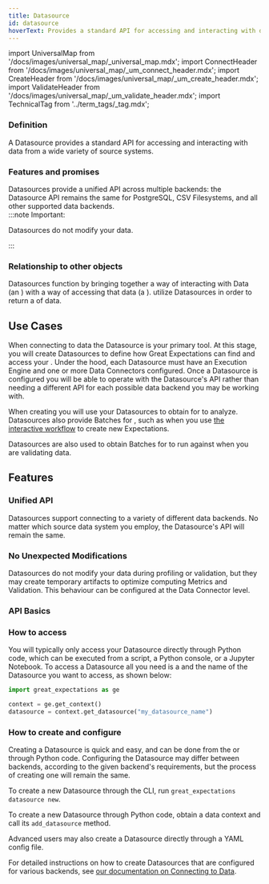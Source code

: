 ```yaml
---
title: Datasource
id: datasource
hoverText: Provides a standard API for accessing and interacting with data from a wide variety of source systems.
---
```


import UniversalMap from '/docs/images/universal_map/_universal_map.mdx';
import ConnectHeader from '/docs/images/universal_map/_um_connect_header.mdx';
import CreateHeader from '/docs/images/universal_map/_um_create_header.mdx';
import ValidateHeader from '/docs/images/universal_map/_um_validate_header.mdx';
import TechnicalTag from '../term_tags/_tag.mdx';

<UniversalMap setup='inactive' connect='active' create='active' validate='active'/>

### Definition

A Datasource provides a standard API for accessing and interacting with data from a wide variety of source systems.

### Features and promises

Datasources provide a unified API across multiple backends: the Datasource API remains the same for PostgreSQL, CSV Filesystems, and all other supported data backends.  
:::note Important: 

Datasources do not modify your data.

:::

### Relationship to other objects

Datasources function by bringing together a way of interacting with Data (an <TechnicalTag relative="../" tag="execution_engine" text="Execution Engine" />) with a way of accessing that data (a <TechnicalTag relative="../" tag="data_connector" text="Data Connector." />).  <TechnicalTag relative="../" tag="batch_request" text="Batch Requests" /> utilize Datasources in order to return a <TechnicalTag relative="../" tag="batch" text="Batch" /> of data.

## Use Cases

<ConnectHeader/>

When connecting to data the Datasource is your primary tool.  At this stage, you will create Datasources to define how Great Expectations can find and access your <TechnicalTag relative="../" tag="data_asset" text="Data Assets" />.  Under the hood, each Datasource must have an Execution Engine and one or more Data Connectors configured.  Once a Datasource is configured you will be able to operate with the Datasource's API rather than needing a different API for each possible data backend you may be working with.

<CreateHeader/>

When creating <TechnicalTag relative="../" tag="expectation" text="Expectations" /> you will use your Datasources to obtain <TechnicalTag relative="../" tag="batch" text="Batches" /> for <TechnicalTag relative="../" tag="profiler" text="Profilers" /> to analyze.  Datasources also provide Batches for  <TechnicalTag relative="../" tag="expectation_suite" text="Expectation Suites" />, such as when you use [the interactive workflow](../guides/expectations/how_to_create_and_edit_expectations_with_instant_feedback_from_a_sample_batch_of_data.md) to create new Expectations.

<ValidateHeader/>

Datasources are also used to obtain Batches for <TechnicalTag relative="../" tag="validator" text="Validators" /> to run against when you are validating data.

## Features

### Unified API

Datasources support connecting to a variety of different data backends.  No matter which source data system you employ, the Datasource's API will remain the same.

### No Unexpected Modifications

Datasources do not modify your data during profiling or validation, but they may create temporary artifacts to optimize computing Metrics and Validation.  This behaviour can be configured at the Data Connector level.

### API Basics

### How to access

You will typically only access your Datasource directly through Python code, which can be executed from a script, a Python console, or a Jupyter Notebook.  To access a Datasource all you need is a <TechnicalTag relative="../" tag="data_context" text="Data Context" /> and the name of the Datasource you want to access, as shown below:

```python title="Python console:"
import great_expectations as ge

context = ge.get_context()
datasource = context.get_datasource("my_datasource_name")
```

### How to create and configure

Creating a Datasource is quick and easy, and can be done from the <TechnicalTag relative="../" tag="cli" text="CLI" /> or through Python code.  Configuring the Datasource may differ between backends, according to the given backend's requirements, but the process of creating one will remain the same.

To create a new  Datasource through the CLI, run `great_expectations datasource new`.

To create a new Datasource through Python code, obtain a data context and call its `add_datasource` method.

Advanced users may also create a Datasource directly through a YAML config file.

For detailed instructions on how to create Datasources that are configured for various backends, see [our documentation on Connecting to Data](../guides/connecting_to_your_data/index.md).

